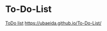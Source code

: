 # To-Do-List


<a href="https://ubaeida.github.io/To-Do-List/"> ToDo list</a>
https://ubaeida.github.io/To-Do-List/
